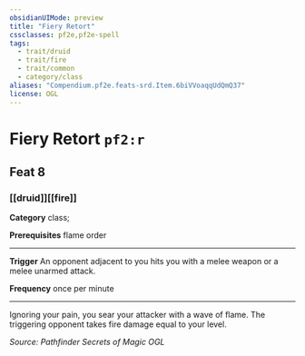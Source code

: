 ```yaml
---
obsidianUIMode: preview
title: "Fiery Retort"
cssclasses: pf2e,pf2e-spell
tags:
  - trait/druid
  - trait/fire
  - trait/common
  - category/class
aliases: "Compendium.pf2e.feats-srd.Item.6biVVoaqqUdQmQ37"
license: OGL
---
```

# Fiery Retort `pf2:r`
## Feat 8
### [[druid]][[fire]]

**Category** class; 



**Prerequisites** flame order
* * *
**Trigger** An opponent adjacent to you hits you with a melee weapon or a melee unarmed attack.

**Frequency** once per minute

* * *

Ignoring your pain, you sear your attacker with a wave of flame. The triggering opponent takes fire damage equal to your level.

*Source: Pathfinder Secrets of Magic*
*OGL*